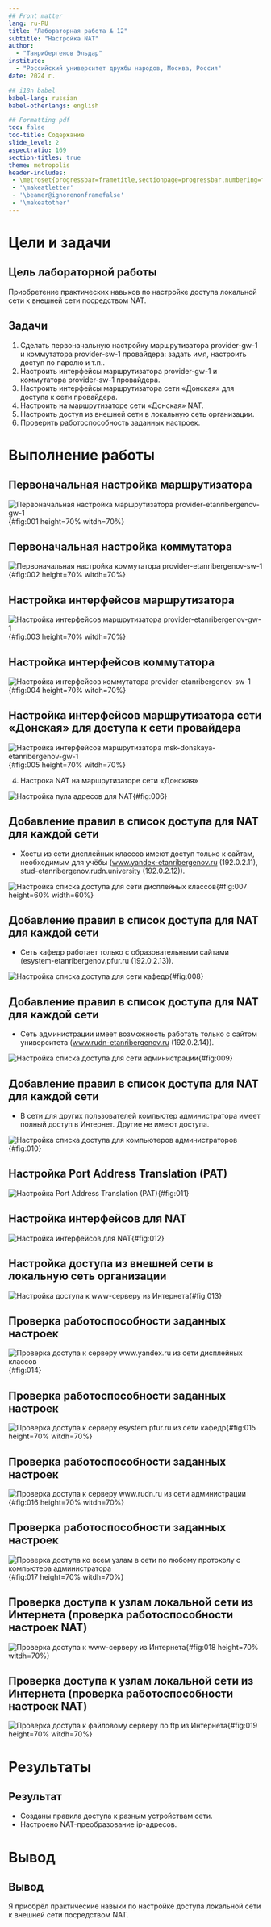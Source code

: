 ```yaml
---
## Front matter
lang: ru-RU
title: "Лабораторная работа № 12"
subtitle: "Настройка NAT"
author:
  - "Танрибергенов Эльдар"
institute:
  - "Российский университет дружбы народов, Москва, Россия"
date: 2024 г.

## i18n babel
babel-lang: russian
babel-otherlangs: english

## Formatting pdf
toc: false
toc-title: Содержание
slide_level: 2
aspectratio: 169
section-titles: true
theme: metropolis
header-includes:
 - \metroset{progressbar=frametitle,sectionpage=progressbar,numbering=fraction}
 - '\makeatletter'
 - '\beamer@ignorenonframefalse'
 - '\makeatother'
---
```



# Цели и задачи

## Цель лабораторной работы

Приобретение практических навыков по настройке доступа локальной сети к внешней сети посредством NAT.



## Задачи

1. Сделать первоначальную настройку маршрутизатора provider-gw-1 и коммутатора provider-sw-1 провайдера: задать имя, настроить доступ по паролю и т.п..
2. Настроить интерфейсы маршрутизатора provider-gw-1 и коммутатора provider-sw-1 провайдера.
3. Настроить интерфейсы маршрутизатора сети «Донская» для доступа к сети провайдера.
4. Настроить на маршрутизаторе сети «Донская» NAT.
5. Настроить доступ из внешней сети в локальную сеть организации.
6. Проверить работоспособность заданных настроек.




# Выполнение работы


## Первоначальная настройка маршрутизатора

![Первоначальная настройка маршрутизатора provider-etanribergenov-gw-1](../images/0.0.png){#fig:001 height=70% witdh=70%}


## Первоначальная настройка коммутатора

![Первоначальная настройка коммутатора provider-etanribergenov-sw-1](../images/0.1.png){#fig:002 height=70% witdh=70%}




## Настройка интерфейсов маршрутизатора

![Настройка интерфейсов маршрутизатора provider-etanribergenov-gw-1](../images/1.0.0.png){#fig:003 height=70% witdh=70%}


## Настройка интерфейсов коммутатора

![Настройка интерфейсов коммутатора provider-etanribergenov-sw-1](../images/1.1.png){#fig:004 height=70% witdh=70%}



## Настройка интерфейсов маршрутизатора сети «Донская» для доступа к сети провайдера

![Настройка интерфейсов маршрутизатора msk-donskaya-etanribergenov-gw-1](../images/2.0.png){#fig:005 height=70% witdh=70%}




4. Настрока NAT на маршрутизаторе сети «Донская» 

![Настройка пула адресов для NAT](../images/3.0.png){#fig:006}



## Добавление правил в список доступа для NAT для каждой сети 

- Хосты из сети дисплейных классов имеют доступ только к сайтам, необходимым для учёбы (www.yandex-etanribergenov.ru (192.0.2.11), stud-etanribergenov.rudn.university (192.0.2.12)).

![Настройка списка доступа для сети дисплейных классов](../images/3.1.png){#fig:007 height=60% width=60%}


## Добавление правил в список доступа для NAT для каждой сети 

- Сеть кафедр работает только с образовательными сайтами (esystem-etanribergenov.pfur.ru (192.0.2.13)).

![Настройка списка доступа для сети кафедр](../images/3.2.0.png){#fig:008}


## Добавление правил в список доступа для NAT для каждой сети 

- Сеть администрации имеет возможность работать только с сайтом университета (www.rudn-etanribergenov.ru (192.0.2.14)).

![Настройка списка доступа для сети администрации](../images/3.2.1.png){#fig:009}


## Добавление правил в список доступа для NAT для каждой сети 

- В сети для других пользователей компьютер администратора имеет полный доступ в Интернет. Другие не имеют доступа.

![Настройка списка доступа для компьютеров администраторов](../images/3.3.png){#fig:010}




## Настройка Port Address Translation (PAT)

![Настройка Port Address Translation (PAT)](../images/3.4.png){#fig:011}



## Настройка интерфейсов для NAT

![Настройка интерфейсов для NAT](../images/3.5.png){#fig:012}



## Настройка доступа из внешней сети в локальную сеть организации

![Настройка доступа к www-серверу из Интернета](../images/4.0.png){#fig:013}




## Проверка работоспособности заданных настроек

![Проверка доступа к серверу www.yandex.ru из сети дисплейных классов](../images/5.0.png){#fig:014}



## Проверка работоспособности заданных настроек

![Проверка доступа к серверу esystem.pfur.ru из сети кафедр](../images/5.3.png){#fig:015 height=70% witdh=70%}




## Проверка работоспособности заданных настроек

![Проверка доступа к серверу www.rudn.ru из сети администрации](../images/5.5.png){#fig:016 height=70% witdh=70%}




## Проверка работоспособности заданных настроек

![Проверка доступа ко всем узлам в сети по любому протоколу с компьютера администратора](../images/5.7.png){#fig:017 height=70% witdh=70%}



## Проверка доступа к узлам локальной сети из Интернета (проверка работоспособности настроек NAT)

![Проверка доступа к www-серверу из Интернета](../images/5.8.png){#fig:018 height=70% witdh=70%}


## Проверка доступа к узлам локальной сети из Интернета (проверка работоспособности настроек NAT)

![Проверка доступа к файловому серверу по ftp из Интернета](../images/5.9.png){#fig:019 height=70% witdh=70%}




# Результаты



## Результат

- Созданы правила доступа к разным устройствам сети.
- Настроено NAT-преобразование ip-адресов.




# Вывод

## Вывод

Я приобрёл практические навыки по настройке доступа локальной сети к внешней сети посредством NAT.